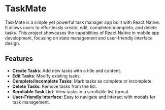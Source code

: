 # TaskMate

TaskMate is a simple yet powerful task manager app built with React Native. It allows users to effortlessly create, edit, complete/incomplete, and delete tasks. This project showcases the capabilities of React Native in mobile app development, focusing on state management and user-friendly interface design.

## Features

- **Create Tasks**: Add new tasks with a title and content.
- **Edit Tasks**: Modify existing tasks.
- **Complete/Incomplete Tasks**: Mark tasks as complete or incomplete.
- **Delete Tasks**: Remove tasks from the list.
- **Scrollable Task List**: View tasks in a scrollable list format.
- **User-Friendly Interface**: Easy to navigate and interact with modals for task management.

